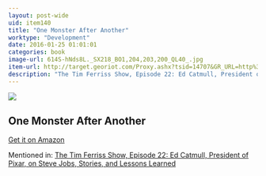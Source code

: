 ```yaml
---
layout: post-wide
uid: item140
title: "One Monster After Another"
worktype: "Development"
date: 2016-01-25 01:01:01
categories: book
image-url: 614S-hNds8L._SX218_BO1,204,203,200_QL40_.jpg
item-url: http://target.georiot.com/Proxy.ashx?tsid=14707&GR_URL=http%3A%2F%2Fwww.amazon.com%2FMonster-After-Another-Mercer-Mayer%2Fdp%2F1879920050%2F
description: "The Tim Ferriss Show, Episode 22: Ed Catmull, President of Pixar, on Steve Jobs, Stories, and Lessons Learned"
---
```

<a href="http://target.georiot.com/Proxy.ashx?tsid=14707&GR_URL=http%3A%2F%2Fwww.amazon.com%2FMonster-After-Another-Mercer-Mayer%2Fdp%2F1879920050%2F" target="blank"><img src="../../../../img/thumbs/614S-hNds8L._SX218_BO1,204,203,200_QL40_.jpg" class="prod-img"></a>
<h2>One Monster After Another</h2>
<p><a href="http://target.georiot.com/Proxy.ashx?tsid=14707&GR_URL=http%3A%2F%2Fwww.amazon.com%2FMonster-After-Another-Mercer-Mayer%2Fdp%2F1879920050%2F" target="blank">Get it on Amazon</a><p>
<p>Mentioned in: <a href="http://fourhourworkweek.com/2014/08/12/ed-catmull/" target="blank">The Tim Ferriss Show, Episode 22: Ed Catmull, President of Pixar, on Steve Jobs, Stories, and Lessons Learned</a></p>
